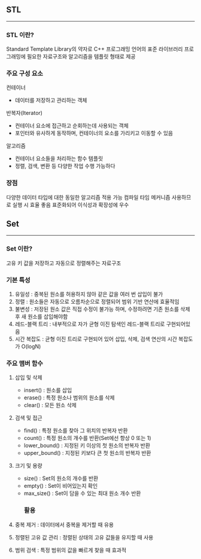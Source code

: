 <h2 id="stl">STL</h2>
<hr />
<h3 id="stl-이란">STL 이란?</h3>
<p>Standard Template Library의 약자로 C++ 프로그래밍 언어의 표준 라이브러리
프로그래밍에 필요한 자료구조와 알고리즘을 템플릿 형태로 제공</p>
<h3 id="주요-구성-요소">주요 구성 요소</h3>
<p>컨테이너</p>
<ul>
<li>데이터를 저장하고 관리하는 객체</li>
</ul>
<p>반복자(Iterator)</p>
<ul>
<li>컨테이너 요소에 접근하고 순회하는데 사용되는 객체</li>
<li>포인터와 유사하게 동작하며, 컨테이너의 요소를 가리키고 이동할 수 있음</li>
</ul>
<p>알고리즘</p>
<ul>
<li>컨테이너 요소들을 처리하는 함수 템플릿</li>
<li>정렬, 검색, 변환 등 다양한 작업 수행 가능하다</li>
</ul>
<h3 id="장점">장점</h3>
<p>다양한 데이터 타입에 대한 동일한 알고리즘 적용 가능
컴파일 타임 메커니즘 사용하므로 실행 시 효율 좋음
표준화되어 이식성과 확장성에 우수</p>
<h2 id="set">Set</h2>
<hr />
<h3 id="set-이란">Set 이란?</h3>
<p>고유 키 값을 저장하고 자동으로 정렬해주는 자료구조</p>
<h3 id="기본-특성">기본 특성</h3>
<ol>
<li>유일성 : 중복된 원소를 허용하지 않아 같은 값을 여러 번 삽입이 불가</li>
<li>정렬 : 원소들은 자동으로 오름차순으로 정렬되어 범위 기반 연산에 효율적임</li>
<li>불변성 : 저장된 원소 값은 직접 수정이 불가능 하며, 수정하려면 기존 원소를 삭제 후 새 원소를 삽입해야함</li>
<li>레드-블랙 트리 : 내부적으로 자가 균형 이진 탐색인 레드-블랙 트리로 구현되어있음</li>
<li>시간 복잡도 :  균형 이진 트리로 구현되어 있어 삽입, 삭제, 검색 연산의 시간 복잡도가 O(logN)</li>
</ol>
<h3 id="주요-맴버-함수">주요 맴버 함수</h3>
<ol>
<li><p>삽입 및 삭제</p>
<ul>
<li>insert() : 원소를 삽입</li>
<li>erase() : 특정 원소나 범위의 원소를 삭제</li>
<li>clear() : 모든 원소 삭제</li>
</ul>
</li>
<li><p>검색 및 접근</p>
<ul>
<li>find() : 특정 원소를 찾아 그 위치의 반복자 반환</li>
<li>count() : 특정 원소의 개수를 반환(Set에선 항상 0 또는 1)</li>
<li>lower_bound() : 지정된 키 이상의 첫 원소의 반복자 반환</li>
<li>upper_bound() : 지정된 키보다 큰 첫 원소의 반복자 반환</li>
</ul>
</li>
<li><p>크기 및 용량</p>
<ul>
<li>size() : Set의 원소의 개수를 반환</li>
<li>empty() : Set이 비어있는지 확인</li>
<li>max_size() : Set이 담을 수 있는 최대 원소 개수 반환<h3 id="활용">활용</h3>
</li>
</ul>
</li>
<li><p>중복 제거 : 데이터에서 중복을 제거할 때 유용</p>
</li>
<li><p>정렬된 고유 값 관리 : 정렬된 상태의 고유 값들을 유지할 때 사용</p>
</li>
<li><p>범위 검색 : 특정 범위의 값을 빠르게 찾을 때 효과적</p>
</li>
</ol>